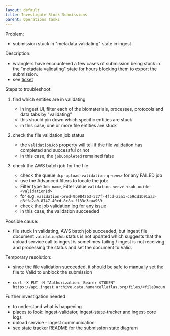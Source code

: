 ```yaml
---
layout: default
title: Investigate Stuck Submissions
parent: Operations tasks
---
```

Problem:
- submission stuck in "metadata validating" state in ingest

Description:
- wranglers have encountered a few cases of submission being stuck in the "metadata validating" state for hours blocking them to export the submission. 
- see [ticket](https://app.zenhub.com/workspaces/operations-5fa2d8f2df78bb000f7fb2b5/issues/ebi-ait/hca-ebi-wrangler-central/702)


Steps to troubleshoot:
1. find which entities are in validating
    - in ingest UI, filter each of the biomaterials, processes, protocols and data tabs by "validating"
    - this should pin down which specific entities are stuck
    - in this case, one or more file entities are stuck

2. check the file validation job status
    - the `validationJob` property will tell if the file validation has completed and successful or not
    - in this case, the `jobCompleted` remained false 

2. check the AWS batch job for the file
    - check the queue `dcp-upload-validation-q-<env>` for any FAILED job
    - use the Advanced filters to locate the job: 
    - Filter type `Job name`, Filter value `validation-<env>-<sub-uuid>-<validationId>` 
    - for e.g. `validation-prod-9b984263-527f-4fcd-a5a1-c59cd1b91aa3-d8ffa2a0-8747-40cd-8c8a-ff83c3eaa969`
    - check the job validation log for any issue
    - in this case, the validation succeeded

Possible cause:
- file stuck in validating, AWS batch job succeeded, but ingest file document `validationJob` status is not updated which suggests that the upload service call to ingest is sometimes failing / ingest is not receiving and processing the status and set the document to Valid.

Temporary resolution:
- since the file validation succeeded, it should be safe to manually set the file to Valid to unblock the submission
- 
    ```
    curl -X PUT -H "Authorization: Bearer $TOKEN" https://api.ingest.archive.data.humancellatlas.org/files/<fileDocumentId>/validEvent
    ```

Further investigation needed
- to understand what is happening
- places to look: ingest-validator, ingest-state-tracker and ingest-core logs
- upload service - ingest communication
- see [state tracker](https://github.com/ebi-ait/ingest-state-tracking) README for the submission state diagram
